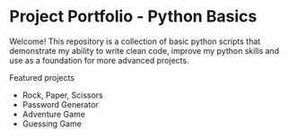 # Project Portfolio - Python Basics
 Welcome! This repository is a collection of basic python scripts that demonstrate my ability to write clean code, improve my python skills and use as a foundation for more advanced projects.

Featured projects
- Rock, Paper, Scissors
- Password Generator
- Adventure Game
- Guessing Game
